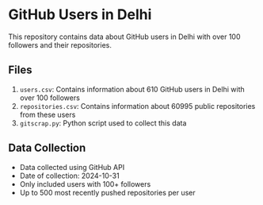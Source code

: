 # GitHub Users in Delhi

This repository contains data about GitHub users in Delhi with over 100 followers and their repositories.

## Files

1. `users.csv`: Contains information about 610 GitHub users in Delhi with over 100 followers
2. `repositories.csv`: Contains information about 60995 public repositories from these users
3. `gitscrap.py`: Python script used to collect this data

## Data Collection

- Data collected using GitHub API
- Date of collection: 2024-10-31
- Only included users with 100+ followers
- Up to 500 most recently pushed repositories per user
